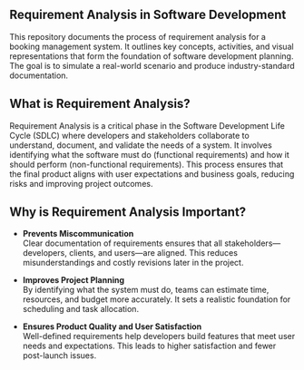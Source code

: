 ## Requirement Analysis in Software Development

This repository documents the process of requirement analysis for a booking management system. It outlines key concepts, activities, and visual representations that form the foundation of software development planning. The goal is to simulate a real-world scenario and produce industry-standard documentation.

## What is Requirement Analysis?

Requirement Analysis is a critical phase in the Software Development Life Cycle (SDLC) where developers and stakeholders collaborate to understand, document, and validate the needs of a system. It involves identifying what the software must do (functional requirements) and how it should perform (non-functional requirements). This process ensures that the final product aligns with user expectations and business goals, reducing risks and improving project outcomes.

## Why is Requirement Analysis Important?

- **Prevents Miscommunication**  
  Clear documentation of requirements ensures that all stakeholders—developers, clients, and users—are aligned. This reduces misunderstandings and costly revisions later in the project.

- **Improves Project Planning**  
  By identifying what the system must do, teams can estimate time, resources, and budget more accurately. It sets a realistic foundation for scheduling and task allocation.

- **Ensures Product Quality and User Satisfaction**  
  Well-defined requirements help developers build features that meet user needs and expectations. This leads to higher satisfaction and fewer post-launch issues.

